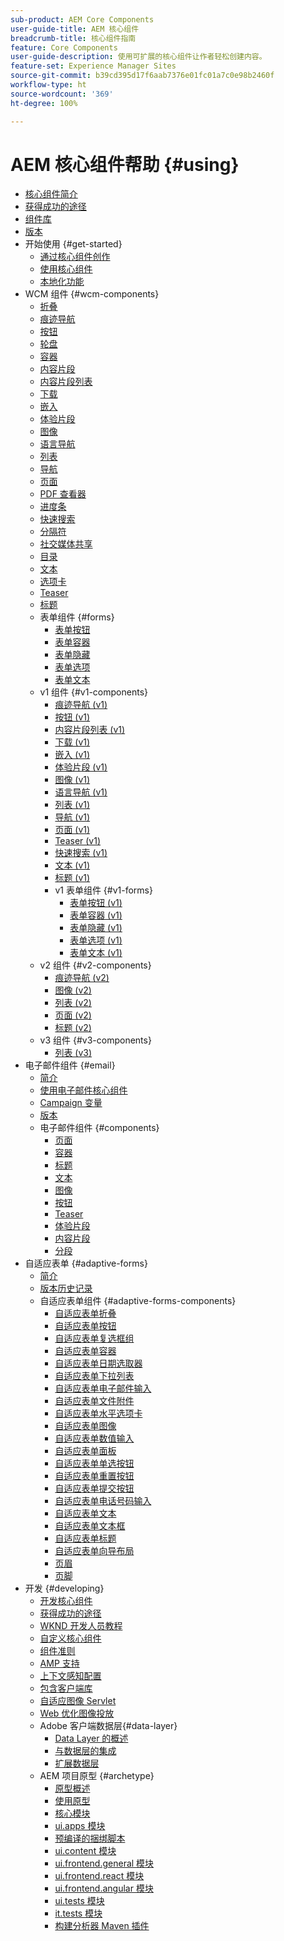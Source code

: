 ```yaml
---
sub-product: AEM Core Components
user-guide-title: AEM 核心组件
breadcrumb-title: 核心组件指南
feature: Core Components
user-guide-description: 使用可扩展的核心组件让作者轻松创建内容。
feature-set: Experience Manager Sites
source-git-commit: b39cd395d17f6aab7376e01fc01a7c0e98b2460f
workflow-type: ht
source-wordcount: '369'
ht-degree: 100%

---
```



# AEM 核心组件帮助 {#using}

+ [核心组件简介](/help/introduction.md)
+ [获得成功的途径](/help/developing/success.md)
+ [组件库](https://adobe.com/go/aem_cmp_library_cn)
+ [版本](/help/versions.md)
+ 开始使用 {#get-started}
   + [通过核心组件创作](/help/get-started/authoring.md)
   + [使用核心组件](/help/get-started/using.md)
   + [本地化功能](/help/get-started/localization.md)
+ WCM 组件 {#wcm-components}
   + [折叠](/help/components/accordion.md)
   + [痕迹导航](/help/components/breadcrumb.md)
   + [按钮](/help/components/button.md)
   + [轮盘](/help/components/carousel.md)
   + [容器](/help/components/container.md)
   + [内容片段](/help/components/content-fragment-component.md)
   + [内容片段列表](/help/components/content-fragment-list.md)
   + [下载](/help/components/download.md)
   + [嵌入](/help/components/embed.md)
   + [体验片段](/help/components/experience-fragment.md)
   + [图像](/help/components/image.md)
   + [语言导航](/help/components/language-navigation.md)
   + [列表](/help/components/list.md)
   + [导航](/help/components/navigation.md)
   + [页面](/help/components/page.md)
   + [PDF 查看器](/help/components/pdf-viewer.md)
   + [进度条](/help/components/progress-bar.md)
   + [快速搜索](/help/components/quick-search.md)
   + [分隔符](/help/components/separator.md)
   + [社交媒体共享](/help/components/sharing.md)
   + [目录](/help/components/tableofcontents.md)
   + [文本](/help/components/text.md)
   + [选项卡](/help/components/tabs.md)
   + [Teaser](/help/components/teaser.md)
   + [标题](/help/components/title.md)
   + 表单组件 {#forms}
      + [表单按钮](/help/components/forms/form-button.md)
      + [表单容器](/help/components/forms/form-container.md)
      + [表单隐藏](/help/components/forms/form-hidden.md)
      + [表单选项](/help/components/forms/form-options.md)
      + [表单文本](/help/components/forms/form-text.md)
   + v1 组件 {#v1-components}
      + [痕迹导航 (v1)](/help/components/v1/breadcrumb-v1.md)
      + [按钮 (v1)](/help/components/v1/button.md)
      + [内容片段列表 (v1)](/help/components/v1/content-fragment-list.md)
      + [下载 (v1)](/help/components/v1/download.md)
      + [嵌入 (v1)](/help/components/v1/embed.md)
      + [体验片段 (v1)](/help/components/v1/experience-fragment.md)
      + [图像 (v1)](/help/components/v1/image-v1.md)
      + [语言导航 (v1)](/help/components/v1/language-navigation.md)
      + [列表 (v1)](/help/components/v1/list-v1.md)
      + [导航 (v1)](/help/components/v1/navigation.md)
      + [页面 (v1)](/help/components/v1/page-v1.md)
      + [Teaser (v1)](/help/components/v1/teaser.md)
      + [快速搜索 (v1)](/help/components/v1/quick-search.md)
      + [文本 (v1)](/help/components/v1/text-v1.md)
      + [标题 (v1)](/help/components/v1/title-v1.md)
      + v1 表单组件 {#v1-forms}
         + [表单按钮 (v1)](/help/components/v1/form-button-v1.md)
         + [表单容器 (v1)](/help/components/v1/form-container-v1.md)
         + [表单隐藏 (v1)](/help/components/v1/form-hidden-v1.md)
         + [表单选项 (v1)](/help/components/v1/form-options-v1.md)
         + [表单文本 (v1)](/help/components/v1/form-text-v1.md)
   + v2 组件 {#v2-components}
      + [痕迹导航 (v2)](/help/components/v2/breadcrumb.md)
      + [图像 (v2)](/help/components/v2/image.md)
      + [列表 (v2)](/help/components/v2/list.md)
      + [页面 (v2)](/help/components/v2/page.md)
      + [标题 (v2)](/help/components/v2/title.md)
   + v3 组件 {#v3-components}
      + [列表 (v3)](/help/components/v3/list.md)
+ 电子邮件组件 {#email}
   + [简介](/help/email/introduction.md)
   + [使用电子邮件核心组件](/help/email/using.md)
   + [Campaign 变量](/help/email/campaign-variables.md)
   + [版本](/help/email/versions.md)
   + 电子邮件组件 {#components}
      + [页面](/help/email/components/page.md)
      + [容器](/help/email/components/container.md)
      + [标题](/help/email/components/title.md)
      + [文本](/help/email/components/text.md)
      + [图像](/help/email/components/image.md)
      + [按钮](/help/email/components/button.md)
      + [Teaser](/help/email/components/teaser.md)
      + [体验片段](/help/email/components/experience-fragment.md)
      + [内容片段](/help/email/components/content-fragment.md)
      + [分段](/help/email/components/segmentation.md)
+ 自适应表单 {#adaptive-forms}
   + [简介](/help/adaptive-forms/introduction.md)
   + [版本历史记录](/help/adaptive-forms/version.md)
   + 自适应表单组件 {#adaptive-forms-components}
      + [自适应表单折叠](/help/adaptive-forms/components/accordion.md)
      + [自适应表单按钮](/help/adaptive-forms/components/button.md)
      + [自适应表单复选框组](/help/adaptive-forms/components/checkbox-group.md)
      + [自适应表单容器](/help/adaptive-forms/components/form-container.md)
      + [自适应表单日期选取器](/help/adaptive-forms/components/date-picker.md)
      + [自适应表单下拉列表](/help/adaptive-forms/components/drop-down.md)
      + [自适应表单电子邮件输入](/help/adaptive-forms/components/email-input.md)
      + [自适应表单文件附件](/help/adaptive-forms/components/file-attachment.md)
      + [自适应表单水平选项卡](/help/adaptive-forms/components/horizontal-tabs.md)
      + [自适应表单图像](/help/adaptive-forms/components/image.md)
      + [自适应表单数值输入](/help/adaptive-forms/components/number-input.md)
      + [自适应表单面板](/help/adaptive-forms/components/panel-container.md)
      + [自适应表单单选按钮](/help/adaptive-forms/components/radio-button.md)
      + [自适应表单重置按钮](/help/adaptive-forms/components/reset-button.md)
      + [自适应表单提交按钮](/help/adaptive-forms/components/submit-button.md)
      + [自适应表单电话号码输入](/help/adaptive-forms/components/telephone-input.md)
      + [自适应表单文本](/help/adaptive-forms/components/text.md)
      + [自适应表单文本框](/help/adaptive-forms/components/text-input.md)
      + [自适应表单标题](/help/adaptive-forms/components/title.md)
      + [自适应表单向导布局](/help/adaptive-forms/components/wizard.md)
      + [页眉](/help/adaptive-forms/components/header.md)
      + [页脚](/help/adaptive-forms/components/footer.md)
+ 开发 {#developing}
   + [开发核心组件](/help/developing/overview.md)
   + [获得成功的途径](https://experienceleague.adobe.com/docs/experience-manager-core-components/using/success.html)
   + [WKND 开发人员教程](https://experienceleague.adobe.com/docs/experience-manager-learn/getting-started-wknd-tutorial-develop/overview.html)
   + [自定义核心组件](/help/developing/customizing.md)
   + [组件准则](/help/developing/guidelines.md)
   + [AMP 支持](/help/developing/amp.md)
   + [上下文感知配置](/help/developing/context-aware-configs.md)
   + [包含客户端库](/help/developing/including-clientlibs.md)
   + [自适应图像 Servlet](/help/developing/adaptive-image-servlet.md)
   + [Web 优化图像投放](/help/developing/web-optimized-image-delivery.md)
   + Adobe 客户端数据层{#data-layer}
      + [Data Layer 的概述](/help/developing/data-layer/overview.md)
      + [与数据层的集成](/help/developing/data-layer/integrations.md)
      + [扩展数据层](/help/developing/data-layer/extending.md)
   + AEM 项目原型 {#archetype}
      + [原型概述](/help/developing/archetype/overview.md)
      + [使用原型](/help/developing/archetype/using.md)
      + [核心模块](/help/developing/archetype/core.md)
      + [ui.apps 模块](/help/developing/archetype/uiapps.md)
      + [预编译的捆绑脚本](/help/developing/archetype/precompiled-bundled-scripts.md)
      + [ui.content 模块](/help/developing/archetype/uicontent.md)
      + [ui.frontend.general 模块](/help/developing/archetype/uifrontend.md)
      + [ui.frontend.react 模块](/help/developing/archetype/uifrontend-react.md)
      + [ui.frontend.angular 模块](/help/developing/archetype/uifrontend-angular.md)
      + [ui.tests 模块](/help/developing/archetype/uitests.md)
      + [it.tests 模块](/help/developing/archetype/ittests.md)
      + [构建分析器 Maven 插件](/help/developing/archetype/build-analyzer-maven-plugin.md)
